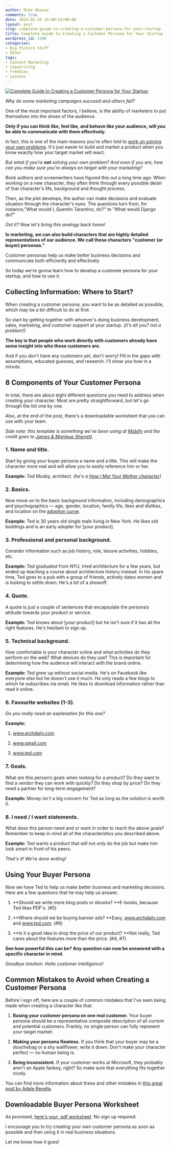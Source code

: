 ```yaml
---
author: Mike Abasov
comments: true
date: 2013-02-26 14:00:52+00:00
layout: post
slug: complete-guide-to-creating-a-customer-persona-for-your-startup
title: Complete Guide to Creating a Customer Persona for Your Startup
wordpress_id: 1198
categories:
- Big Picture Stuff
- Other
tags:
- Content Marketing
- Copywriting
- Freebies
- Lessons
---
```


[![Complete Guide to Creating a Customer Persona for Your Startup](/wp-content/uploads/2013/02/Creating-Customer-Personas-for-Startups.png)](/2013/02/26/complete-guide-to-creating-a-customer-persona-for-your-startup/)

_Why do some marketing campaigns succeed and others fail?_

One of the most important factors, I believe, is the ability of marketers to put themselves into the shoes of the audience.

**Only if you can think like, feel like, and behave like your audience, will you be able to communicate with them effectively.**

In fact, this is one of the main reasons you're often told to [work on solving your own problems](http://gettingreal.37signals.com/ch02_Whats_Your_Problem.php). It's just easier to build and market a product when you know exactly how your target market will react.

_But what if you're **not** solving your own problem? And even if you are, how can you make sure you're always on target with your marketing?_

Book authors and screenwriters have figured this out a long time ago. When working on a new character, they often think through every possible detail of that character's life, background and thought process.

Then, as the plot develops, the author can make decisions and evaluate situation through the character's eyes. The questions turn from, for instance,"What would I, Quentin Tarantino, do?" to "What would Django do?"

_Got it? Now let's bring this analogy back home!_

**In marketing, we can also build characters that are highly detailed representations of our audience. We call these characters "customer (or buyer) personas."**

Customer personas help us make better business decisions and communicate both efficiently and effectively.

So today we're gonna learn how to develop a customer persona for your startup, and how to use it.

<!-- more -->




## Collecting Information: Where to Start?


When creating a customer persona, you want to be as detailed as possible, which may be a bit difficult to do at first.

So start by getting together with whoever's doing business development, sales, marketing, and customer support at your startup. _(it's all you? not a problem!)_

**The key is that people who work directly with customers already have some insight into who those customers are.**

And if you don't have any customers yet, don't worry! Fill in the gaps with assumptions, educated guesses, and research. I'll show you how in a minute.




## 8 Components of Your Customer Persona


In total, there are about eight different questions you need to address when creating your character. Most are pretty straightforward, but let's go through the list one by one.

Also, at the end of the post, there's a downloadable worksheet that you can use with your team.

_Side note: this template is something we've been using at [Mobify](http://mobify.com) and the credit goes to [James & Monique Sherrett](http://www.boxcarmarketing.com/)._


### 1. Name and title.


Start by giving your buyer persona a name and a title. This will make the character more real and will allow you to easily reference him or her.

**Example:** Ted Mosby, architect. _(he's a [How I Met Your Mother character](http://en.wikipedia.org/wiki/Ted_Mosby))_


### 2. Basics.


Now move on to the basic background information, including demographics and psychographics — age, gender, location, family life, likes and dislikes, and location on the [adoption curve](http://en.wikipedia.org/wiki/Technology_adoption_lifecycle).

**Example:** Ted is 30 years old single male living in New York. He likes old buildings and is an early adopter for [your product].


### 3. Professional and personal background.


Consider information such as job history, role, leisure activities, hobbies, etc.

**Example:** Ted graduated from NYU, tried architecture for a few years, but ended up teaching a course about architecture history instead. In his spare time, Ted goes to a pub with a group of friends, actively dates women and is looking to settle down. He's a bit of a showoff.


### 4. Quote.


A quote is just a couple of sentences that encapsulate the persona’s attitude towards your product or service.

**Example:** Ted knows about [your product] but he isn't sure if it has all the right features. He's hesitant to sign up.


### 5. Technical background.


How comfortable is your character online and what activities do they perform on the web? What devices do they use? This is important for determining how the audience will interact with the brand online.

**Example:** Ted grew up without social media. He's on Facebook like everyone else but he doesn't use it much. He only reads a few blogs to which he subscribes via email. He likes to download information rather than read it online.


### 6. Favourite websites (1-3).


_Do you really need an explanation for this one?_

**Example:**



	
  1. www.archdaily.com

	
  2. www.gmail.com

	
  3. www.ted.com




### 7. Goals.


What are this person’s goals when looking for a product? Do they want to find a vendor they can work with quickly? Do they shop by price? Do they need a partner for long-term engagement?

**Example:** Money isn't a big concern for Ted as long as the solution is worth it.


### 8. I need / I want statements.


What does this person need and or want in order to reach the above goals? Remember to keep in mind all of the characteristics you described above.

**Example:** Ted wants a product that will not only do the job but make him look smart in front of his peers.



_That's it! We're done writing!_




## Using Your Buyer Persona


Now we have Ted to help us make better business and marketing decisions. Here are a few questions that he may help us answer.



	
  1. **Should we write more blog posts or ebooks?
**E-books, because Ted likes PDF's. (#5)

	
  2. **Where should we be buying banner ads?
**Easy, www.archdaily.com and www.ted.com. (#6)

	
  3. **Is it a good idea to drop the price of our product?
**Not really, Ted cares about the features more than the price. (#4, #7)


**See how powerful this can be? Any question can now be answered with a specific character in mind.**

_Goodbye intuition. Hello customer intelligence!_




## Common Mistakes to Avoid when Creating a Customer Persona


Before I sign off, here are a couple of common mistakes that I've seen being made when creating a character like that:



	
  1. **Basing your customer persona on one real customer.** Your buyer persona should be a representative composite description of all current and potential customers. Frankly, no single person can fully represent your target market.

	
  2. **Making your persona flawless.** If you think that your buyer may be a douchebag or a shy wallflower, write it down. Don't make your character perfect — no human being is.

	
  3. **Being inconsistent.** If your customer works at Microsoft, they probably aren't an Apple fanboy, right? So make sure that everything fits together nicely.


You can find more information about these and other mistakes in [this great post by Adele Revella](http://contentmarketinginstitute.com/author/adele-revella/).




## Downloadable Buyer Persona Worksheet


As promised, [here's your .pdf worksheet](/wp-content/uploads/2013/02/Marketing-Before-Funding-Customer-Persona-Template.pdf). No sign up required.

I encourage you to try creating your own customer persona as soon as possible and then using it in real business situations.

Let me know how it goes!
